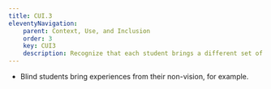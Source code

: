```yaml
---
title: CUI.3
eleventyNavigation:
    parent: Context, Use, and Inclusion
    order: 3
    key: CUI3
    description: Recognize that each student brings a different set of knowledge.
---
```

- Blind students bring experiences from their non-vision, for example.
